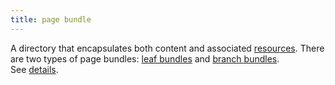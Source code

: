 ```yaml
---
title: page bundle
---
```


A directory that encapsulates both content and associated [resources](g). There are two types of page bundles: [leaf bundles](g) and [branch bundles](g). See&nbsp;[details](/content-management/page-bundles/).
